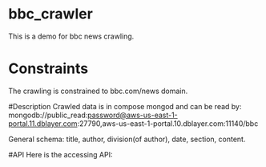 # bbc_crawler
This is a demo for bbc news crawling.

# Constraints
The crawling is constrained to bbc.com/news domain. 

#Description
Crawled data is in compose mongod and can be read by:
mongodb://public_read:password@aws-us-east-1-portal.11.dblayer.com:27790,aws-us-east-1-portal.10.dblayer.com:11140/bbc

General schema: title, author, division(of author), date, section, content.

#API
Here is the accessing API:


